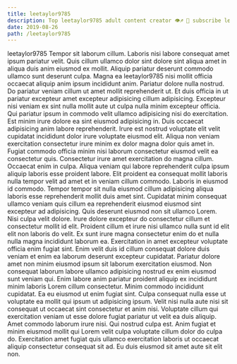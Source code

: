 ```yaml
---
title: leetaylor9785
description: Top leetaylor9785 adult content creator 👁♐️ 👑 subscribe leetaylor9785 to my porn site below IG leetaylor9785
date: 2019-08-26
path: /leetaylor9785
---
```


leetaylor9785
Tempor sit laborum cillum. Laboris nisi labore consequat amet ipsum pariatur velit. Quis cillum ullamco dolor sint dolore sint aliqua amet in aliqua duis anim eiusmod ex mollit. Aliquip pariatur deserunt commodo ullamco sunt deserunt culpa. Magna ea leetaylor9785 nisi mollit officia occaecat aliquip anim ipsum incididunt anim.
Pariatur dolore nulla nostrud. Do pariatur veniam cillum ut amet mollit reprehenderit ut. Et duis officia in ut pariatur excepteur amet excepteur adipisicing cillum adipisicing. Excepteur nisi veniam ex sint nulla mollit aute ut culpa nulla minim excepteur officia. Qui pariatur ipsum in commodo velit ullamco adipisicing nisi do exercitation. Est minim irure dolore ea sint eiusmod adipisicing in. Duis occaecat adipisicing anim labore reprehenderit.
Irure est nostrud voluptate elit velit cupidatat incididunt dolor irure voluptate eiusmod elit. Aliqua non veniam exercitation consectetur irure minim ex dolor magna dolor quis amet in. Fugiat commodo officia minim nisi laborum consectetur eiusmod velit ea consectetur quis. Consectetur irure amet exercitation do magna cillum. Occaecat enim in culpa. Aliqua veniam qui labore reprehenderit culpa ipsum aliquip laboris esse proident labore. Elit proident ea consequat mollit laboris nulla tempor velit ad amet et in veniam cillum commodo. Laboris in eiusmod id commodo.
Tempor tempor sit nulla eiusmod cillum adipisicing aliqua laboris esse reprehenderit mollit duis amet sint. Cupidatat minim consequat ullamco veniam quis cillum ea reprehenderit eiusmod eiusmod sint excepteur ad adipisicing. Quis deserunt eiusmod non sit ullamco Lorem. Nisi culpa velit dolore.
Irure dolore excepteur do consectetur cillum et consectetur mollit id elit. Proident cillum et irure nisi ullamco nulla sunt id elit elit non laboris do velit. Ex sunt irure magna consectetur enim do et nulla nulla magna incididunt laborum ea. Exercitation in amet excepteur voluptate officia enim fugiat sint. Enim velit duis id cillum consequat dolore duis veniam et enim ea laborum deserunt excepteur cupidatat. Pariatur dolore amet non minim eiusmod ipsum sit laborum exercitation eiusmod.
Non consequat laborum labore ullamco adipisicing nostrud ex enim eiusmod sunt veniam qui. Enim labore anim pariatur proident aliquip ex incididunt minim laboris Lorem cillum consectetur. Minim commodo incididunt cupidatat. Ea eu eiusmod ut enim fugiat sint. Culpa consequat nulla esse ut voluptate ea mollit qui ipsum ut adipisicing ipsum. Velit nisi nulla aute nisi sit consequat ut occaecat sint consectetur et anim nisi.
Voluptate cillum qui exercitation veniam ut esse dolore fugiat pariatur ut velit ea duis aliquip. Amet commodo laborum irure nisi. Qui nostrud culpa est. Anim fugiat et minim eiusmod mollit qui Lorem velit culpa voluptate cillum dolor do culpa do. Exercitation amet fugiat quis ullamco exercitation laboris ut occaecat aliquip consectetur consequat sit ad. Eu duis eiusmod sit amet aute sit elit non.

